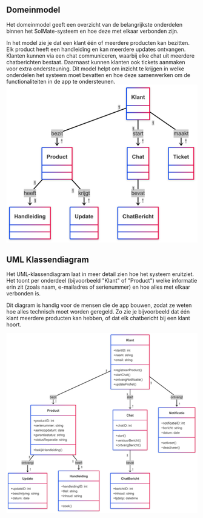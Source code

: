 ## Domeinmodel

Het domeinmodel geeft een overzicht van de belangrijkste onderdelen binnen het SolMate-systeem en hoe deze met elkaar verbonden zijn.

In het model zie je dat een klant één of meerdere producten kan bezitten. Elk product heeft een handleiding en kan meerdere updates ontvangen. Klanten kunnen via een chat communiceren, waarbij elke chat uit meerdere chatberichten bestaat. Daarnaast kunnen klanten ook tickets aanmaken voor extra ondersteuning.
Dit model helpt om inzicht te krijgen in welke onderdelen het systeem moet bevatten en hoe deze samenwerken om de functionaliteiten in de app te ondersteunen.
![Domeinmodel](Domeinmodel2.png)


## UML Klassendiagram

Het UML-klassendiagram laat in meer detail zien hoe het systeem eruitziet. Het toont per onderdeel (bijvoorbeeld "Klant" of "Product") welke informatie erin zit (zoals naam, e-mailadres of serienummer) en hoe alles met elkaar verbonden is.

Dit diagram is handig voor de mensen die de app bouwen, zodat ze weten hoe alles technisch moet worden geregeld. Zo zie je bijvoorbeeld dat één klant meerdere producten kan hebben, of dat elk chatbericht bij een klant hoort.



![UML Klassendiagram](UMLKlassendiagram.png)

